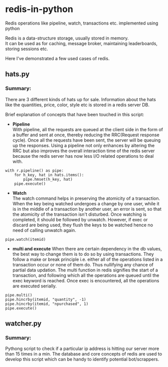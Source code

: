 # redis-in-python
Redis operations like pipeline, watch, transactions etc. implemented using python

Redis is a data-structure storage, usually stored in memory. <br/>
It can be used as for caching, message broker, maintaining leaderboards, storing sessions etc. <br/>

Here I've demonstrated a few used cases of redis. <br/>

## hats.py
### Summary:
There are 3 different kinds of hats up for sale. Information about the hats like the quantities, price, color, style etc is stored in a redis server DB.<br/>

Brief explanation of concepts that have been touched in this script: <br/>
- <strong>Pipeline</strong> <br/>
With pipeline, all the requests are queued at the client side in the form of a buffer and sent at once, thereby reducing the RRC(Request response cycle). Once all the requests have been sent, the server will be queuing up the responses. Using a pipeline not only enhances by altering the RRC but also improves the overall interaction time of the redis server because the redis server has now less I/O related operations to deal with.
```
with r.pipeline() as pipe:
    for h_key, hat in hats.items():
        pipe.hmset(h_key, hat)
    pipe.execute()
 ```
 - <strong>Watch</strong> <br/>
The watch command helps in preserving the atomicity of a transaction. When the key being watched undergoes a change by one user, while it is in the middle of a transaction by another user, an error is sent, so that the atomicity of the transaction isn't disturbed. Once watching is completed, it should be followed by unwatch. However, if exec or discard are being used, they flush the keys to be watched hence no need of calling unwatch again.
```
pipe.watch(itemid)
```
- <strong>multi and execute</strong>
When there are certain dependency in the db values, the best way to change them is to do so by using transactions. They follow a make or break principle i.e. either all of the operations listed in a transaction occur or none of them do. Thus nullifying any chance of partial data updation. The multi function in redis signifies the start of a transaction, and following which all the operations are queued until the exec keyword is reached. Once exec is encountered, all the operations are executed serially.
```
pipe.multi()
pipe.hincrby(itemid, "quantity", -1)
pipe.hincrby(itemid, "npurchased", 1)
pipe.execute()
```

## watcher.py
### Summary:
Pythong script to check if a particular ip address is hitting our server more than 15 times in a min. The database and core concepts of redis are used to develop this script which can be handy to identify potential bot/scrappers.
